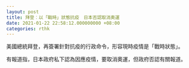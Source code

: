 ```yaml
---
layout: post
title: 拜登︰以「戰時」狀態抗疫　日本否認取消奧運
date: 2021-01-22 22:58:12.000000000 +08:00
categories: rthk
---
```


美國總統拜登，再簽署針對抗疫的行政命令，形容現時疫情是「戰時狀態」。

有報道指，日本政府私下認為因應疫情，要取消奧運，但政府否認有關報道。
